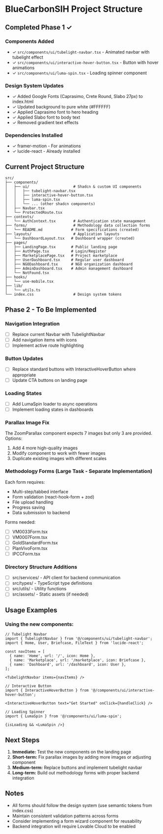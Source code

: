 # BlueCarbonSIH Project Structure

## Completed Phase 1 ✓

### Components Added
- ✓ `src/components/ui/tubelight-navbar.tsx` - Animated navbar with tubelight effect
- ✓ `src/components/ui/interactive-hover-button.tsx` - Button with hover animations
- ✓ `src/components/ui/luma-spin.tsx` - Loading spinner component

### Design System Updates
- ✓ Added Google Fonts (Caprasimo, Crete Round, Slabo 27px) to index.html
- ✓ Updated background to pure white (#FFFFFF)
- ✓ Applied Caprasimo font to hero heading
- ✓ Applied Slabo font to body text
- ✓ Removed gradient text effects

### Dependencies Installed
- ✓ framer-motion - For animations
- ✓ lucide-react - Already installed

## Current Project Structure

```
src/
├── components/
│   ├── ui/                    # Shadcn & custom UI components
│   │   ├── tubelight-navbar.tsx
│   │   ├── interactive-hover-button.tsx
│   │   ├── luma-spin.tsx
│   │   └── ... (other shadcn components)
│   ├── Navbar.tsx
│   └── ProtectedRoute.tsx
├── contexts/
│   └── AuthContext.tsx        # Authentication state management
├── forms/                     # Methodology data collection forms
│   └── README.md             # Form specifications (created)
├── layouts/                   # Application layouts
│   └── DashboardLayout.tsx   # Dashboard wrapper (created)
├── pages/
│   ├── LandingPage.tsx       # Public landing page
│   ├── AuthPage.tsx          # Login/Register
│   ├── MarketplacePage.tsx   # Project marketplace
│   ├── UserDashboard.tsx     # Regular user dashboard
│   ├── NGODashboard.tsx      # NGO organization dashboard
│   ├── AdminDashboard.tsx    # Admin management dashboard
│   └── NotFound.tsx
├── hooks/
│   └── use-mobile.tsx
├── lib/
│   └── utils.ts
└── index.css                  # Design system tokens
```

## Phase 2 - To Be Implemented

### Navigation Integration
- [ ] Replace current Navbar with TubelightNavbar
- [ ] Add navigation items with icons
- [ ] Implement active route highlighting

### Button Updates
- [ ] Replace standard buttons with InteractiveHoverButton where appropriate
- [ ] Update CTA buttons on landing page

### Loading States
- [ ] Add LumaSpin loader to async operations
- [ ] Implement loading states in dashboards

### Parallax Image Fix
The ZoomParallax component expects 7 images but only 3 are provided. Options:
1. Add 4 more high-quality images
2. Modify component to work with fewer images
3. Duplicate existing images with different scales

### Methodology Forms (Large Task - Separate Implementation)
Each form requires:
- Multi-step/tabbed interface
- Form validation (react-hook-form + zod)
- File upload handling
- Progress saving
- Data submission to backend

Forms needed:
- [ ] VM0033Form.tsx
- [ ] VM0007Form.tsx
- [ ] GoldStandardForm.tsx
- [ ] PlanVivoForm.tsx
- [ ] IPCCForm.tsx

### Directory Structure Additions
- [ ] src/services/ - API client for backend communication
- [ ] src/types/ - TypeScript type definitions
- [ ] src/utils/ - Utility functions
- [ ] src/assets/ - Static assets (if needed)

## Usage Examples

### Using the new components:

```tsx
// Tubelight Navbar
import { TubelightNavbar } from '@/components/ui/tubelight-navbar';
import { Home, User, Briefcase, FileText } from 'lucide-react';

const navItems = [
  { name: 'Home', url: '/', icon: Home },
  { name: 'Marketplace', url: '/marketplace', icon: Briefcase },
  { name: 'Dashboard', url: '/dashboard', icon: User },
];

<TubelightNavbar items={navItems} />

// Interactive Button
import { InteractiveHoverButton } from '@/components/ui/interactive-hover-button';

<InteractiveHoverButton text="Get Started" onClick={handleClick} />

// Loading Spinner
import { LumaSpin } from '@/components/ui/luma-spin';

{isLoading && <LumaSpin />}
```

## Next Steps

1. **Immediate:** Test the new components on the landing page
2. **Short-term:** Fix parallax images by adding more images or adjusting component
3. **Medium-term:** Replace buttons and implement tubelight navbar
4. **Long-term:** Build out methodology forms with proper backend integration

## Notes

- All forms should follow the design system (use semantic tokens from index.css)
- Maintain consistent validation patterns across forms
- Consider implementing a form wizard component for reusability
- Backend integration will require Lovable Cloud to be enabled
